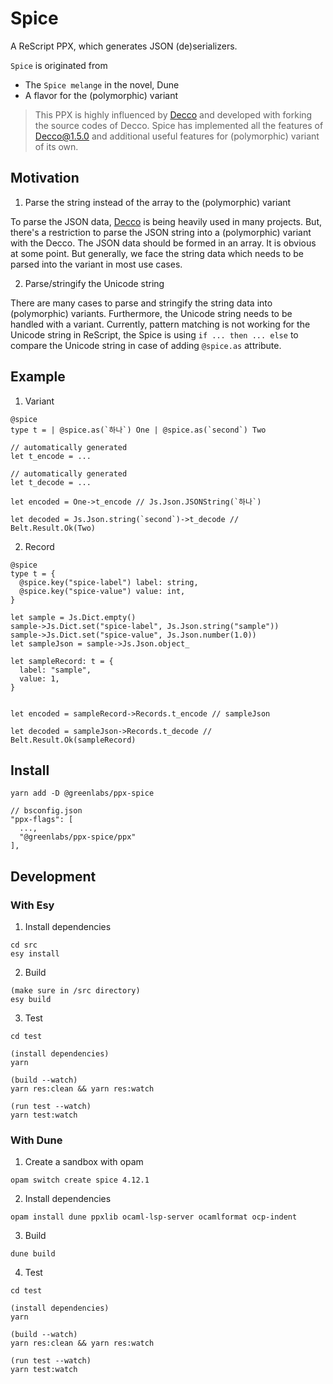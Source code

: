 # Spice

A ReScript PPX, which generates JSON (de)serializers.

`Spice` is originated from
* The `Spice melange` in the novel, Dune
* A flavor for the (polymorphic) variant

> This PPX is highly influenced by [Decco](https://github.com/reasonml-labs/decco) and developed with forking the source codes of Decco. Spice has implemented all the features of Decco@1.5.0 and additional useful features for (polymorphic) variant of its own.

## Motivation

1. Parse the string instead of the array to the (polymorphic) variant

To parse the JSON data, [Decco](https://github.com/reasonml-labs/decco) is being heavily used in many projects. But, there's a restriction to parse the JSON string into a (polymorphic) variant with the Decco. The JSON data should be formed in an array. It is obvious at some point. But generally, we face the string data which needs to be parsed into the variant in most use cases.

2. Parse/stringify the Unicode string

There are many cases to parse and stringify the string data into (polymorphic) variants. Furthermore, the Unicode string needs to be handled with a variant. Currently, pattern matching is not working for the Unicode string in ReScript, the Spice is using `if ... then ... else` to compare the Unicode string in case of adding `@spice.as` attribute.

## Example

1. Variant

```rescript
@spice
type t = | @spice.as(`하나`) One | @spice.as(`second`) Two

// automatically generated
let t_encode = ...

// automatically generated
let t_decode = ...

let encoded = One->t_encode // Js.Json.JSONString(`하나`)

let decoded = Js.Json.string(`second`)->t_decode // Belt.Result.Ok(Two)
```

2. Record

```rescript
@spice
type t = {
  @spice.key("spice-label") label: string,
  @spice.key("spice-value") value: int,
}

let sample = Js.Dict.empty()
sample->Js.Dict.set("spice-label", Js.Json.string("sample"))
sample->Js.Dict.set("spice-value", Js.Json.number(1.0))
let sampleJson = sample->Js.Json.object_

let sampleRecord: t = {
  label: "sample",
  value: 1,
}


let encoded = sampleRecord->Records.t_encode // sampleJson

let decoded = sampleJson->Records.t_decode // Belt.Result.Ok(sampleRecord)
```

## Install

```
yarn add -D @greenlabs/ppx-spice
```

```
// bsconfig.json
"ppx-flags": [
  ...,
  "@greenlabs/ppx-spice/ppx"
],
```

## Development

### With Esy

1. Install dependencies

```
cd src
esy install
```

2. Build

```
(make sure in /src directory)
esy build
```

3. Test

```
cd test

(install dependencies)
yarn

(build --watch)
yarn res:clean && yarn res:watch

(run test --watch)
yarn test:watch
```

### With Dune

1. Create a sandbox with opam

```
opam switch create spice 4.12.1
```

2. Install dependencies

```
opam install dune ppxlib ocaml-lsp-server ocamlformat ocp-indent
```

3. Build

```
dune build
```

4. Test

```
cd test

(install dependencies)
yarn

(build --watch)
yarn res:clean && yarn res:watch

(run test --watch)
yarn test:watch
```

